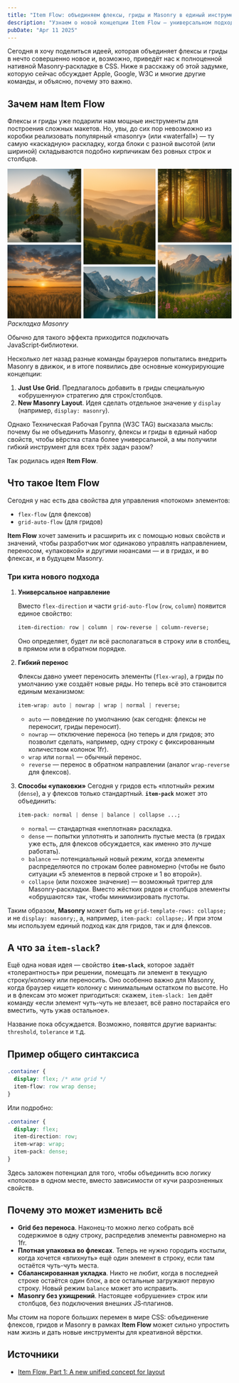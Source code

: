 ```yaml
---
title: "Item Flow: объединяем флексы, гриды и Masonry в единый инструмент"
description: "Узнаем о новой концепции Item Flow — универсальном подходе к управлению направлением, переносом и «упаковкой» элементов, который объединяет лучшие черты флексы и гриды. Идея включает в себя планы по нативной поддержке «masonry»‑раскладок без дополнительных скриптов и открывает путь к ещё более гибкой верстке в CSS."
pubDate: "Apr 11 2025"
---
```

Сегодня я хочу поделиться идеей, которая объединяет флексы и гриды в нечто совершенно новое и, возможно, приведёт нас к полноценной нативной Masonry‑раскладке в CSS. Ниже я расскажу об этой задумке, которую сейчас обсуждает Apple, Google, W3C и многие другие команды, и объясню, почему это важно.

## Зачем нам Item Flow
Флексы и гриды уже подарили нам мощные инструменты для построения сложных макетов. Но, увы, до сих пор невозможно из коробки реализовать популярный «masonry» (или «waterfall») — ту самую «каскадную» раскладку, когда блоки с разной высотой (или шириной) складываются подобно кирпичикам без ровных строк и столбцов.

![Фотографии разной высоты, но одинаковой ширины идут друг за другом и формируют сетку](./masonry.png)
*Раскладка Masonry*

Обычно для такого эффекта приходится подключать JavaScript‑библиотеки.

Несколько лет назад разные команды браузеров попытались внедрить Masonry в движок, и в итоге появились две основные конкурирующие концепции:

1. **Just Use Grid**. Предлагалось добавить в гриды специальную «обрушенную» стратегию для строк/столбцов.
2. **New Masonry Layout**. Идея сделать отдельное значение у `display` (например, `display: masonry`).

Однако Техническая Рабочая Группа (W3C TAG) высказала мысль: почему бы не объединить Masonry, флексы и гриды в единый набор свойств, чтобы вёрстка стала более универсальной, а мы получили гибкий инструмент для всех трёх задач разом?

Так родилась идея **Item Flow**.

## Что такое Item Flow

Сегодня у нас есть два свойства для управления «потоком» элементов:

- `flex-flow` (для флексов)
- `grid-auto-flow` (для гридов)

**Item Flow** хочет заменить и расширить их с помощью новых свойств и значений, чтобы разработчик мог одинаково управлять направлением, переносом, «упаковкой» и другими нюансами — и в гридах, и во флексах, и в будущем Masonry.

### Три кита нового подхода

1. **Универсальное направление**

   Вместо `flex-direction` и части `grid-auto-flow` (`row`, `column`) появится единое свойство:
   ```css
   item-direction: row | column | row-reverse | column-reverse;
    ```

    Оно определяет, будет ли всё располагаться в строку или в столбец, в прямом или в обратном порядке.

2.  **Гибкий перенос**

    Флексы давно умеет переносить элементы (`flex-wrap`), а гриды по умолчанию уже создаёт новые ряды. Но теперь всё это становится единым механизмом:

    ```css
    item-wrap: auto | nowrap | wrap | normal | reverse;
    ```
    *   `auto` — поведение по умолчанию (как сегодня: флексы не переносит, гриды переносит).
    *   `nowrap` — отключение переноса (но теперь и для гридов; это позволит сделать, например, одну строку с фиксированным количеством колонок 1fr).
    *   `wrap` или `normal` — обычный перенос.
    *   `reverse` — перенос в обратном направлении (аналог `wrap-reverse` для флексов).

3.  **Способы «упаковки»**
    Сегодня у гридов есть «плотный» режим (`dense`), а у флексов только стандартный. **`item-pack`** может это объединить:
    ```css
    item-pack: normal | dense | balance | collapse ...;
    ```
    *   `normal` — стандартная «неплотная» раскладка.
    *   `dense` — попытки уплотнять и заполнить пустые места (в гридах уже есть, для флексов обсуждается, как именно это лучше работать).
    *   `balance` — потенциальный новый режим, когда элементы распределяются по строкам более равномерно (чтобы не было ситуации «5 элементов в первой строке и 1 во второй»).
    *   `collapse` (или похожее значение) — возможный триггер для Masonry‑раскладки. Вместо жёстких рядов и столбцов элементы «обрушаются» так, чтобы минимизировать пустоты.

Таким образом, **Masonry** может быть не `grid-template-rows: collapse;` и не `display: masonry;`, а, например, `item-pack: collapse;`. И при этом мы используем единый подход как для гридов, так и для флексов.

## А что за `item-slack`?

Ещё одна новая идея — свойство **`item-slack`**, которое задаёт «толерантность» при решении, помещать ли элемент в текущую строку/колонку или переносить. Оно особенно важно для Masonry, когда браузер «ищет» колонку с минимальным остатком по высоте.
Но и в флексам это может пригодиться: скажем, `item-slack: 1em` даёт команду «если элемент чуть-чуть не влезает, всё равно постарайся его вместить, чуть ужав остальное».

Название пока обсуждается. Возможно, появятся другие варианты: `threshold`, `tolerance` и т.д.

## Пример общего синтаксиса
```css
.container {
  display: flex; /* или grid */
  item-flow: row wrap dense;
}
```
Или подробно:

```css
.container {
  display: flex;
  item-direction: row;
  item-wrap: wrap;
  item-pack: dense;
}
```
Здесь заложен потенциал для того, чтобы объединить всю логику «потоков» в одном месте, вместо зависимости от кучи разрозненных свойств.

## Почему это может изменить всё
*   **Grid без переноса**. Наконец-то можно легко собрать всё содержимое в одну строку, распределив элементы равномерно на 1fr.
*   **Плотная упаковка во флексах**. Теперь не нужно городить костыли, когда хочется «впихнуть» ещё один элемент в строку, если там остаётся чуть-чуть места.
*   **Сбалансированная укладка**. Никто не любит, когда в последней строке остаётся один блок, а все остальные загружают первую строку. Новый режим `balance` может это исправить.
*   **Masonry без ухищрений**. Настоящее «обрушение» строк или столбцов, без подключения внешних JS‑плагинов.

Мы стоим на пороге больших перемен в мире CSS: объединение флексов, гридов и Masonry в рамках **Item Flow** может сильно упростить нам жизнь и дать новые инструменты для креативной вёрстки.

## Источники
- [Item Flow, Part 1: A new unified concept for layout](https://webkit.org/blog/16587/item-flow-part-1-a-new-unified-concept-for-layout/)

